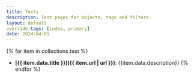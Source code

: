 ```yaml
---
title: Tests
description: Test pages for objects, tags and filters.
layout: default
override:tags: [index, primary]
date: 2024-04-01
---
```

{% for item in collections.test %}
- **[{{ item.data.title }}]({{ item.url | url }})**: {{item.data.description}}
{% endfor %}
